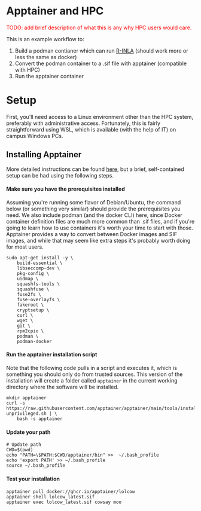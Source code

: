 Apptainer and HPC
=======================

<span style="color:red"> TODO: add brief description of what this is any why HPC users would care. </span>

This is an example workflow to:

1. Build a podman contianer which can run [R-INLA](https://www.r-inla.org/) (should work more or less the same as docker)
2. Convert the podman container to a .sif file with apptainer (compatible with HPC)
3. Run the apptainer container

Setup
=============

First, you'll need access to a Linux environment other than the HPC system, preferably with administrative access. 
Fortunately, this is fairly straightforward using WSL, which is available (with the help of IT) on campus Windows PCs. 

Installing Apptainer
-------------------------

More detailed instructions can be found [here](https://apptainer.org/docs/admin/main/installation.html), but 
a brief, self-contained setup can be had using the following steps. 


#### Make sure you have the prerequisites installed

Assuming you're running some flavor of Debian/Ubuntu, the command below (or something very similar) should
provide the prerequisites you need. We also include podman (and the docker CLI) here, since Docker container
definition files are much more common than .sif files, and if you're going to learn how to use containers
it's worth your time to start with those. Apptainer provides a way to convert between Docker images and 
SIF images, and while that may seem like extra steps it's probably worth doing for most users. 

```
sudo apt-get install -y \
    build-essential \
    libseccomp-dev \
    pkg-config \
    uidmap \
    squashfs-tools \
    squashfuse \
    fuse2fs \
    fuse-overlayfs \
    fakeroot \
    cryptsetup \
    curl \
    wget \
    git \
    rpm2cpio \
    podman \
    podman-docker
```

#### Run the apptainer installation script

Note that the following code pulls in a script and executes it, which is something you should 
only do from trusted sources. This version of the installation will create a folder called `apptainer`
in the current working directory where the software will be installed. 

```
mkdir apptainer
curl -s https://raw.githubusercontent.com/apptainer/apptainer/main/tools/install-unprivileged.sh | \
    bash -s apptainer
```

#### Update your path

```
# Update path
CWD=$(pwd)
echo "PATH=\$PATH:$CWD/apptainer/bin" >>  ~/.bash_profile
echo 'export PATH' >> ~/.bash_profile
source ~/.bash_profile
```

#### Test your installation

```
apptainer pull docker://ghcr.io/apptainer/lolcow
apptainer shell lolcow_latest.sif
apptainer exec lolcow_latest.sif cowsay moo
```
